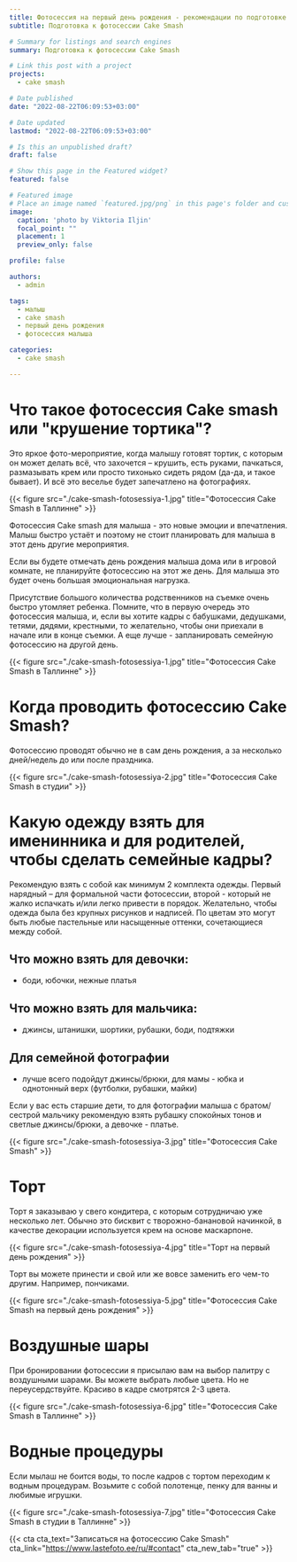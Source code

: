 ```yaml
---
title: Фотосессия на первый день рождения - рекомендации по подготовке
subtitle: Подготовка к фотосессии Cake Smash

# Summary for listings and search engines
summary: Подготовка к фотосессии Cake Smash

# Link this post with a project
projects: 
  - cake smash

# Date published
date: "2022-08-22T06:09:53+03:00"

# Date updated
lastmod: "2022-08-22T06:09:53+03:00"

# Is this an unpublished draft?
draft: false

# Show this page in the Featured widget?
featured: false

# Featured image
# Place an image named `featured.jpg/png` in this page's folder and customize its options here.
image:
  caption: 'photo by Viktoria Iljin'
  focal_point: ""
  placement: 1
  preview_only: false

profile: false

authors:
  - admin

tags:
  - малыш
  - cake smash
  - первый день рождения
  - фотосессия малыша

categories:
  - cake smash

---
```

# Что такое фотосессия Cake smash или "крушение тортика"? 
Это яркое фото-мероприятие, когда малышу готовят тортик, с которым он может делать всё, что захочется – крушить, есть руками, пачкаться, размазывать крем или просто тихонько сидеть рядом (да-да, и такое бывает). И всё это веселье будет запечатлено на фотографиях.

{{< figure src="./cake-smash-fotosessiya-1.jpg" title="Фотосессия Cake Smash в Таллинне" >}}

Фотосессия Cake smash для малыша - это новые эмоции и впечатления. Малыш быстро устаёт и поэтому не стоит планировать для малыша в этот день другие мероприятия. 

Если вы будете отмечать день рождения малыша дома или в игровой комнате, не планируйте фотосессию на этот же день. Для малыша это будет очень большая эмоциональная нагрузка.

Присутствие большого количества родственников на съемке очень быстро утомляет ребенка. Помните, что в первую очередь это фотосессия малыша, и, если вы хотите кадры с бабушками, дедушками, тетями, дядями, крестными, то желательно, чтобы они приехали в начале или в конце съемки. А еще лучше - запланировать семейную фотосессию на другой день. 

{{< figure src="./cake-smash-fotosessiya-1.jpg" title="Фотосессия Cake Smash в Таллинне" >}}

# Когда проводить фотосессию Cake Smash? 
Фотосессию проводят обычно не в сам день рождения, а за несколько дней/недель до или после праздника. 

{{< figure src="./cake-smash-fotosessiya-2.jpg" title="Фотосессия Cake Smash в студии" >}}

# Какую одежду взять для именинника и для родителей, чтобы сделать семейные кадры?
Рекомендую взять с собой как минимум 2 комплекта одежды. Первый нарядный – для формальной части фотосессии, второй - который не жалко испачкать и/или легко привести в порядок. Желательно, чтобы одежда была без крупных рисунков и надписей. По цветам это могут быть любые пастельные или насыщенные оттенки, сочетающиеся между собой. 
## Что можно взять для девочки:
- боди, юбочки, нежные платья 
## Что можно взять для мальчика:
- джинсы, штанишки, шортики, рубашки, боди, подтяжки
## Для семейной фотографии 
- лучше всего подойдут джинсы/брюки, для мамы - юбка и однотонный верх (футболки, рубашки, майки)

Если у вас есть старшие дети, то для фотографии малыша с братом/сестрой мальчику рекомендую взять рубашку спокойных тонов и светлые джинсы/брюки, а девочке - платье.

{{< figure src="./cake-smash-fotosessiya-3.jpg" title="Фотосессия Cake Smash" >}}

# Торт
Торт я заказываю у свего кондитера, с которым сотрудничаю уже несколько лет. Обычно это бисквит с творожно-банановой начинкой, в качестве декорации используется крем на основе маскарпоне.

{{< figure src="./cake-smash-fotosessiya-4.jpg" title="Торт на первый день рождения" >}}

Торт вы можете принести и свой или же вовсе заменить его чем-то другим. Например, пончиками.  

{{< figure src="./cake-smash-fotosessiya-5.jpg" title="Фотосессия Cake Smash на первый день рождения" >}}

# Воздушные шары
При бронировании фотосессии я присылаю вам на выбор палитру с воздушными шарами. Вы можете выбрать любые цвета. Но не переусердствуйте. Красиво в кадре смотрятся 2-3 цвета. 

{{< figure src="./cake-smash-fotosessiya-6.jpg" title="Фотосессия Cake Smash в Таллинне" >}}

# Водные процедуры

Если мылаш не боится воды, то после кадров с тортом переходим к водным процедурам. Возьмите с собой полотенце, пенку для ванны и любимые игрушки.

{{< figure src="./cake-smash-fotosessiya-7.jpg" title="Фотосессия Cake Smash в студии в Таллинне" >}}

{{< cta cta_text="Записаться на фотосессию Cake Smash" cta_link="https://www.lastefoto.ee/ru/#contact" cta_new_tab="true" >}}